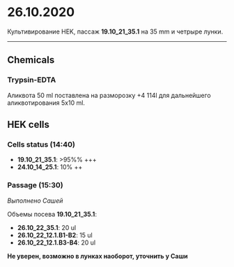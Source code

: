26.10.2020
=========

Культивирование HEK, пассаж **19.10_21_35.1** на 35 mm и четрыре лунки.

---

## Chemicals
### Trypsin-EDTA
Аликвота 50 ml поставлена на разморозку +4 114l для дальнейшего аликвотирования 5x10 ml.


## HEK cells
### Cells status (14:40)
- **19.10_21_35.1**: >95%% +++
- **24.10_14_25.1**: 10% ++

### Passage (15:30)
*Выполнено Сашей*

Объемы посева **19.10_21_35.1**:

- **26.10_22_35.1**: 20 ul 
- **26.10_22_12.1.B1-B2**: 15 ul
- **26.10_22_12.1.B3-B4**: 20 ul

**Не уверен, возможно в лунках наоборот, уточнить у Саши**